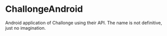 # ChallongeAndroid
Android application of Challonge using their API.
The name is not definitive, just no imagination.
